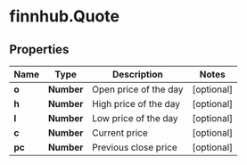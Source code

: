 # finnhub.Quote

## Properties

Name | Type | Description | Notes
------------ | ------------- | ------------- | -------------
**o** | **Number** | Open price of the day | [optional] 
**h** | **Number** | High price of the day | [optional] 
**l** | **Number** | Low price of the day | [optional] 
**c** | **Number** | Current price | [optional] 
**pc** | **Number** | Previous close price | [optional] 


